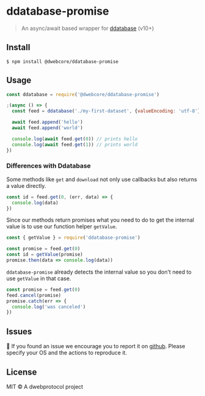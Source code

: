# ddatabase-promise

> An async/await based wrapper for [ddatabase](https://github.com/dwebprotocol/ddatabase) (v10+)

## <a name="install"></a> Install

```
$ npm install @dwebcore/ddatabase-promise
```

## <a name="usage"></a> Usage

```javascript
const ddatabase = require('@dwebcore/ddatabase-promise')

;(async () => {
  const feed = ddatabase('./my-first-dataset', {valueEncoding: 'utf-8'})

  await feed.append('hello')
  await feed.append('world')

  console.log(await feed.get(0)) // prints hello
  console.log(await feed.get(1)) // prints world
})
```

### Differences with Ddatabase

Some methods like `get` and `download` not only use callbacks but also returns a value directly.

```javascript
const id = feed.get(0, (err, data) => {
  console.log(data)
})
```

Since our methods return promises what you need to do to get the internal value is to use our function helper `getValue`.

```javascript
const { getValue } = require('ddatabase-promise')

const promise = feed.get(0)
const id = getValue(promise)
promise.then(data => console.log(data))
```

`ddatabase-promise` already detects the internal value so you don't need to use `getValue` in that case.

```javascript
const promise = feed.get(0)
feed.cancel(promise)
promise.catch(err => {
  console.log('was canceled')
})
```

## <a name="issues"></a> Issues

:bug: If you found an issue we encourage you to report it on [github](https://github.com/dwebprotocol/ddatabase-promise/issues). Please specify your OS and the actions to reproduce it.


## License

MIT © A dwebprotocol project

